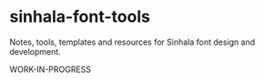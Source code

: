 # sinhala-font-tools

Notes, tools, templates and resources for Sinhala font design and development.

WORK-IN-PROGRESS